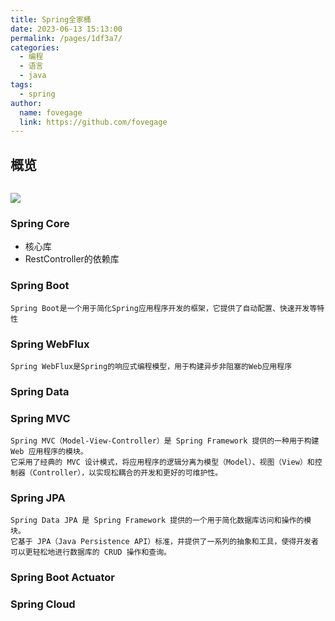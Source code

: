 ```yaml
---
title: Spring全家桶
date: 2023-06-13 15:13:00
permalink: /pages/1df3a7/
categories:
  - 编程
  - 语言
  - java
tags:
  - spring
author:
  name: fovegage
  link: https://github.com/fovegage
---
```


## 概览

``` 
```

![](https://obsidian-foveagge.oss-cn-beijing.aliyuncs.com/blog/MT2ewk.png)

### Spring Core

- 核心库
- RestController的依赖库

### Spring Boot

```
Spring Boot是一个用于简化Spring应用程序开发的框架，它提供了自动配置、快速开发等特性
```

### Spring WebFlux

```
Spring WebFlux是Spring的响应式编程模型，用于构建异步非阻塞的Web应用程序
```

### Spring Data

### Spring MVC

```
Spring MVC（Model-View-Controller）是 Spring Framework 提供的一种用于构建 Web 应用程序的模块。
它采用了经典的 MVC 设计模式，将应用程序的逻辑分离为模型（Model）、视图（View）和控制器（Controller），以实现松耦合的开发和更好的可维护性。
```

### Spring JPA

```
Spring Data JPA 是 Spring Framework 提供的一个用于简化数据库访问和操作的模块。
它基于 JPA（Java Persistence API）标准，并提供了一系列的抽象和工具，使得开发者可以更轻松地进行数据库的 CRUD 操作和查询。
```

### Spring Boot Actuator

### Spring Cloud
